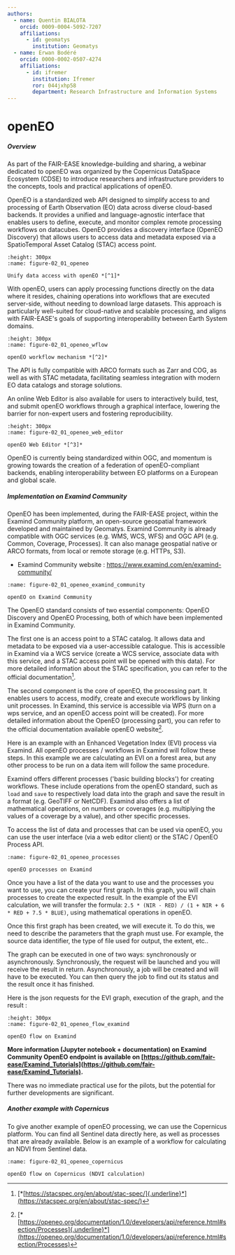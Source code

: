 ```yaml
---
authors:
  - name: Quentin BIALOTA
    orcid: 0009-0004-5092-7207
    affiliations:
      - id: geomatys
        institution: Geomatys
  - name: Erwan Bodéré
    orcid: 0000-0002-0507-4274
    affiliations:
      - id: ifremer
        institution: Ifremer
        ror: 044jxhp58
        department: Research Infrastructure and Information Systems
---
```


# openEO

##### Overview

As part of the FAIR-EASE knowledge-building and sharing, a webinar
dedicated to openEO was organized by the Copernicus DataSpace Ecosystem
(CDSE) to introduce researchers and infrastructure providers to the
concepts, tools and practical applications of openEO.

OpenEO is a standardized web API designed to simplify access to and
processing of Earth Observation (EO) data across diverse cloud-based
backends. It provides a unified and language-agnostic interface that
enables users to define, execute, and monitor complex remote processing
workflows on datacubes. OpenEO provides a discovery interface (OpenEO
Discovery) that allows users to access data and metadata exposed via a
SpatioTemporal Asset Catalog (STAC) access point.

```{figure} 02_01_openeo.png
:height: 300px
:name: figure-02_01_openeo

Unify data access with openEO *[^1]*
```

With openEO, users can apply processing functions directly on the data
where it resides, chaining operations into workflows that are executed
server-side, without needing to download large datasets. This approach
is particularly well-suited for cloud-native and scalable processing,
and aligns with FAIR-EASE's goals of supporting interoperability between
Earth System domains.

```{figure} 02_01_openeo_wflow.png
:height: 300px
:name: figure-02_01_openeo_wflow

openEO workflow mechanism *[^2]*
```

The API is fully compatible with ARCO formats such as Zarr and COG, as
well as with STAC metadata, facilitating seamless integration with
modern EO data catalogs and storage solutions.

An online Web Editor is also available for users to interactively build,
test, and submit openEO workflows through a graphical interface,
lowering the barrier for non-expert users and fostering reproducibility.

```{figure} 02_01_openeo_web_editor.png
:height: 300px
:name: figure-02_01_openeo_web_editor

openEO Web Editor *[^3]*
```

OpenEO is currently being standardized within OGC, and momentum is
growing towards the creation of a federation of openEO-compliant
backends, enabling interoperability between EO platforms on a European
and global scale.

##### Implementation on Examind Community

OpenEO has been implemented, during the FAIR-EASE project, within the
Examind Community platform, an open-source geospatial framework
developed and maintained by Geomatys. Examind Community is already
compatible with OGC services (e.g. WMS, WCS, WFS) and OGC API (e.g.
Common, Coverage, Processes). It can also manage geospatial native or
ARCO formats, from local or remote storage (e.g. HTTPs, S3).

- Examind Community website : https://www.examind.com/en/examind-community/

```{figure} 02_01_openeo_examind_community.png
:name: figure-02_01_openeo_examind_community

openEO on Examind Community
```

The OpenEO standard consists of two essential components: OpenEO
Discovery and OpenEO Processing, both of which have been implemented in
Examind Community.

The first one is an access point to a STAC catalog. It allows data and
metadata to be exposed via a user-accessible catalogue. This is
accessible in Examind via a WCS service (create a WCS service, associate
data with this service, and a STAC access point will be opened with this
data). For more detailed information about the STAC specification, you
can refer to the official documentation[^13].

The second component is the core of openEO, the processing part. It
enables users to access, modify, create and execute workflows by linking
unit processes. In Examind, this service is accessible via WPS (turn on
a wps service, and an openEO access point will be created). For more
detailed information about the OpenEO (processing part), you can refer
to the official documentation available openEO website[^14].

Here is an example with an Enhanced Vegetation Index (EVI) process via
Examind. All openEO processes / workflows in Examind will follow these
steps. In this example we are calculating an EVI on a forest area, but
any other process to be run on a data item will follow the same
procedure.

Examind offers different processes ('basic building blocks') for
creating workflows. These include operations from the openEO standard,
such as `load` and `save` to respectively load data into the graph and
save the result in a format (e.g. GeoTIFF or NetCDF). Examind also
offers a list of mathematical operations, on numbers or coverages (e.g.
multiplying the values of a coverage by a value), and other specific
processes.

To access the list of data and processes that can be used via openEO,
you can use the user interface (via a web editor client) or the STAC /
OpenEO Process API.

```{figure} 02_01_openeo_processes.png
:name: figure-02_01_openeo_processes

openEO processes on Examind
```

Once you have a list of the data you want to use and the processes you
want to use, you can create your first graph. In this graph, you will
chain processes to create the expected result. In the example of the EVI
calculation, we will transfer the formula: `2.5 * (NIR - RED) / (1 +
NIR + 6 * RED + 7.5 * BLUE)`, using mathematical operations in openEO.

Once this first graph has been created, we will execute it. To do this,
we need to describe the parameters that the graph must use. For example,
the source data identifier, the type of file used for output, the
extent, etc..

The graph can be executed in one of two ways: synchronously or
asynchronously. Synchronously, the request will be launched and you will
receive the result in return. Asynchronously, a job will be created and
will have to be executed. You can then query the job to find out its
status and the result once it has finished.

Here is the json requests for the EVI graph, execution of the graph, and
the result :

```{figure} 02_01_openeo_flow_examind.png
:height: 300px
:name: figure-02_01_openeo_flow_examind

openEO flow on Examind
```

**More information (Jupyter notebook + documentation) on Examind Community
OpenEO endpoint is available on
[https://github.com/fair-ease/Examind_Tutorials](https://github.com/fair-ease/Examind_Tutorials).**

There was no immediate practical use for the pilots, but the potential
for further developments are significant.

##### Another example with Copernicus

To give another example of openEO processing, we can use the Copernicus 
platform. You can find all Sentinel data directly here, as well as processes 
that are already available. Below is an example of a workflow for 
calculating an NDVI from Sentinel data.

```{figure} 02_01_openeo_copernicus.png
:name: figure-02_01_openeo_copernicus

openEO flow on Copernicus (NDVI calculation)
```

[^1]: S*ource: [https://openeo.org](https://openeo.org)*
[^2]: S*ource: [https://dataspace.copernicus.eu/](https://dataspace.copernicus.eu/)*
[^3]: S*ource: [https://editor.openeo.org/](https://editor.openeo.org/)*


[^10]: S*ource: [[https://openeo.org]{.underline}](https://openeo.org)*

[^11]: S*ource: [[https://dataspace.copernicus.eu/]{.underline}](https://dataspace.copernicus.eu/)*

[^12]: *Source: [[https://dataspace.copernicus.eu/]{.underline}](https://dataspace.copernicus.eu/)*

[^13]: [*[https://stacspec.org/en/about/stac-spec/]{.underline}*](https://stacspec.org/en/about/stac-spec/)

[^14]: [*[https://openeo.org/documentation/1.0/developers/api/reference.html#section/Processes]{.underline}*](https://openeo.org/documentation/1.0/developers/api/reference.html#section/Processes)